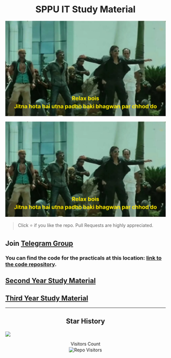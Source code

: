 <h1 align="center">SPPU IT Study Material</h1>

<p><img src="./meme.svg"></img></p>

<p><img src="./meme.png"></img></p>

> Click :star: if you like the repo. Pull Requests are highly appreciated.

## Join [Telegram Group](https://t.me/sppuinformationtechnology)

### You can find the code for the practicals at this location: [link to the code repository](https://github.com/parthsali/SPPU_IT_Practicals).

## [Second Year Study Material](https://github.com/parthsali/SPPU_IT_Study_Material/blob/main/SE.md)

## [Third Year Study Material](https://github.com/parthsali/SPPU_IT_Study_Material/blob/main/TE.md)

<hr>
<h2 align='center'>  
Star History
</h2>

<img align='center' src="https://api.star-history.com/svg?repos=parthsali/SPPU_IT_Study_Material&type=Timeline)](https://star-history.com/#parthsali/SPPU_IT_Study_Material&Timeline"></img>



<p align='center'>Visitors Count <br><img align="center" alt="Repo Visitors" src="https://profile-counter.glitch.me/parthsali/count.svg"/></p>
